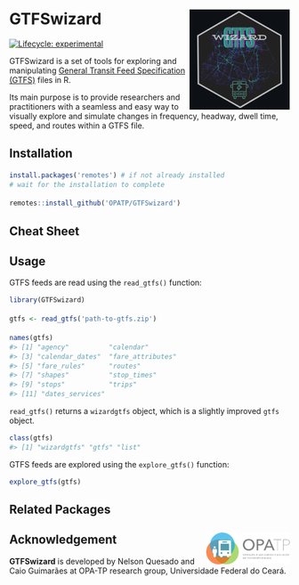 # GTFSwizard <img align="right" src="GTFSwizard_logo.png?raw=true" alt="logo" width="180">
[![Lifecycle:
experimental](https://lifecycle.r-lib.org/articles/figures/lifecycle-experimental.svg)](https://lifecycle.r-lib.org/articles/stages.html)

GTFSwizard is a set of tools for exploring and manipulating [General Transit Feed Specification (GTFS)](https://gtfs.org/) files in R.

Its main purpose is to provide researchers and practitioners with a seamless and easy way to visually explore and simulate changes in  frequency, headway, dwell time, speed, and routes within a GTFS file.

## Installation
``` r
install.packages('remotes') # if not already installed
# wait for the installation to complete

remotes::install_github('OPATP/GTFSwizard')
```
## Cheat Sheet

## Usage
GTFS feeds are read using the `read_gtfs()` function:
``` r
library(GTFSwizard)

gtfs <- read_gtfs('path-to-gtfs.zip')

names(gtfs)
#> [1] "agency"          "calendar"
#> [3] "calendar_dates"  "fare_attributes"
#> [5] "fare_rules"      "routes"
#> [7] "shapes"          "stop_times"
#> [9] "stops"           "trips"
#> [11] "dates_services"
```
`read_gtfs()` returns a `wizardgtfs` object, which is a slightly improved `gtfs` object.

```r
class(gtfs)
#> [1] "wizardgtfs" "gtfs" "list"
```

GTFS feeds are explored using the `explore_gtfs()` function:
``` r
explore_gtfs(gtfs)
```

## Related Packages

## Acknowledgement <a href="https://www.ipea.gov.br"><img align="right" src="opatp.png" alt="OPA-TP" width="150" /></a>
**GTFSwizard** is developed by Nelson Quesado and Caio Guimarães at OPA-TP research group, Universidade Federal do Ceará.
